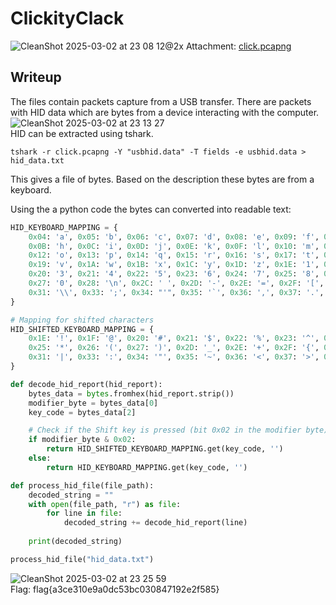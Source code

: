 # ClickityClack
![CleanShot 2025-03-02 at 23 08 12@2x](https://github.com/user-attachments/assets/f7ff451b-fc5b-4c10-8cdb-b5e25d926aaf)
Attachment: [click.pcapng](https://github.com/esheeep/ctf-writeups/edit/main/SnykCon2025/Attachments/click.pcapng)

## Writeup
The files contain packets capture from a USB transfer. There are packets with HID data which are bytes from a device interacting with the computer. <br>
![CleanShot 2025-03-02 at 23 13 27](https://github.com/user-attachments/assets/afa21a23-3464-4ac3-875f-0d6dda97d713)
<br>
HID can be extracted using tshark.
```
tshark -r click.pcapng -Y "usbhid.data" -T fields -e usbhid.data > hid_data.txt
```
This gives a file of bytes. Based on the description these bytes are from a keyboard.

Using the a python code the bytes can converted into readable text:
```python
HID_KEYBOARD_MAPPING = {
    0x04: 'a', 0x05: 'b', 0x06: 'c', 0x07: 'd', 0x08: 'e', 0x09: 'f', 0x0A: 'g',
    0x0B: 'h', 0x0C: 'i', 0x0D: 'j', 0x0E: 'k', 0x0F: 'l', 0x10: 'm', 0x11: 'n',
    0x12: 'o', 0x13: 'p', 0x14: 'q', 0x15: 'r', 0x16: 's', 0x17: 't', 0x18: 'u',
    0x19: 'v', 0x1A: 'w', 0x1B: 'x', 0x1C: 'y', 0x1D: 'z', 0x1E: '1', 0x1F: '2',
    0x20: '3', 0x21: '4', 0x22: '5', 0x23: '6', 0x24: '7', 0x25: '8', 0x26: '9',
    0x27: '0', 0x28: '\n', 0x2C: ' ', 0x2D: '-', 0x2E: '=', 0x2F: '[', 0x30: ']',
    0x31: '\\', 0x33: ';', 0x34: "'", 0x35: '`', 0x36: ',', 0x37: '.', 0x38: '/'
}

# Mapping for shifted characters
HID_SHIFTED_KEYBOARD_MAPPING = {
    0x1E: '!', 0x1F: '@', 0x20: '#', 0x21: '$', 0x22: '%', 0x23: '^', 0x24: '&',
    0x25: '*', 0x26: '(', 0x27: ')', 0x2D: '_', 0x2E: '+', 0x2F: '{', 0x30: '}',
    0x31: '|', 0x33: ':', 0x34: '"', 0x35: '~', 0x36: '<', 0x37: '>', 0x38: '?'
}

def decode_hid_report(hid_report):
    bytes_data = bytes.fromhex(hid_report.strip())
    modifier_byte = bytes_data[0]
    key_code = bytes_data[2]

    # Check if the Shift key is pressed (bit 0x02 in the modifier byte)
    if modifier_byte & 0x02:
        return HID_SHIFTED_KEYBOARD_MAPPING.get(key_code, '')
    else:
        return HID_KEYBOARD_MAPPING.get(key_code, '')

def process_hid_file(file_path):
    decoded_string = ""
    with open(file_path, "r") as file:
        for line in file:
            decoded_string += decode_hid_report(line)
    
    print(decoded_string)

process_hid_file("hid_data.txt")
```
![CleanShot 2025-03-02 at 23 25 59](https://github.com/user-attachments/assets/afddb6c2-ad50-48a4-8041-43ea334a43a2) <br>
Flag: flag{a3ce310e9a0dc53bc030847192e2f585}
